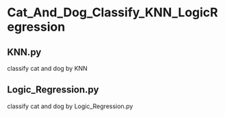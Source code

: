 # Cat_And_Dog_Classify_KNN_LogicRegression

## KNN.py

classify cat and dog by KNN

## Logic_Regression.py

classify cat and dog by Logic_Regression.py
